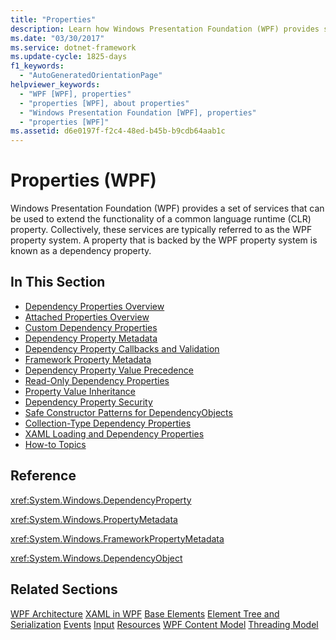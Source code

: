 ```yaml
---
title: "Properties"
description: Learn how Windows Presentation Foundation (WPF) provides services that can extend the functionality of a common language runtime (CLR) property.
ms.date: "03/30/2017"
ms.service: dotnet-framework
ms.update-cycle: 1825-days
f1_keywords:
  - "AutoGeneratedOrientationPage"
helpviewer_keywords:
  - "WPF [WPF], properties"
  - "properties [WPF], about properties"
  - "Windows Presentation Foundation [WPF], properties"
  - "properties [WPF]"
ms.assetid: d6e0197f-f2c4-48ed-b45b-b9cdb64aab1c
---
```

# Properties (WPF)

Windows Presentation Foundation (WPF) provides a set of services that can be used to extend the functionality of a common language runtime (CLR) property. Collectively, these services are typically referred to as the WPF property system. A property that is backed by the WPF property system is known as a dependency property.

## In This Section

- [Dependency Properties Overview](../properties/dependency-properties-overview.md)
- [Attached Properties Overview](../properties/attached-properties-overview.md)
- [Custom Dependency Properties](../properties/custom-dependency-properties.md)
- [Dependency Property Metadata](../properties/dependency-property-metadata.md)
- [Dependency Property Callbacks and Validation](../properties/dependency-property-callbacks-and-validation.md)
- [Framework Property Metadata](../properties/framework-property-metadata.md)
- [Dependency Property Value Precedence](../properties/dependency-property-value-precedence.md)
- [Read-Only Dependency Properties](../properties/read-only-dependency-properties.md)
- [Property Value Inheritance](../properties/property-value-inheritance.md)
- [Dependency Property Security](../properties/dependency-property-security.md)
- [Safe Constructor Patterns for DependencyObjects](../properties/safe-constructor-patterns-for-dependencyobjects.md)
- [Collection-Type Dependency Properties](../properties/collection-type-dependency-properties.md)
- [XAML Loading and Dependency Properties](../properties/xaml-loading-and-dependency-properties.md)
- [How-to Topics](properties-how-to-topics.md)

## Reference

<xref:System.Windows.DependencyProperty>

<xref:System.Windows.PropertyMetadata>

<xref:System.Windows.FrameworkPropertyMetadata>

<xref:System.Windows.DependencyObject>

## Related Sections

[WPF Architecture](wpf-architecture.md)
  [XAML in WPF](../xaml/index.md)
  [Base Elements](base-elements.md)
  [Element Tree and Serialization](element-tree-and-serialization.md)
  [Events](events-wpf.md)
  [Input](input-wpf.md)
  [Resources](resources-wpf.md)
  [WPF Content Model](../controls/wpf-content-model.md)
  [Threading Model](threading-model.md)
